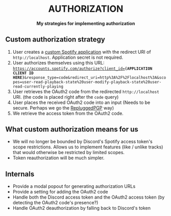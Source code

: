 <p>
  <h1 align="center">AUTHORIZATION</h1>
  <h4 align="center">My strategies for implementing authorization</h4>
</p>

## Custom authorization strategy

1. User creates a [custom Spotify application](https://developer.spotify.com/dashboard) with the redirect URI of `http://localhost`. Application secret is not required.  
2. User authorizes themselves using this URL: <code>https://accounts.spotify.com/authorize?client_id=<strong>(APPLICATION CLIENT ID HERE)</strong>&response_type=code&redirect_uri=http%3A%2F%2Flocalhost%3A&scopes=user-read-playback-state%20user-modify-playback-state%20user-read-currently-playing</code>  
3. User retrieves the OAuth2 code from the redirected `http://localhost` URI. (the code is placed right after the `code` query)  
4. User places the received OAuth2 code into an input (Needs to be secure. Perhaps we go the [RepluggedPGP](https://github.com/SammCheese/RepluggedPGP) way)  
5. We retrieve the access token from the OAuth2 code.  

## What custom authorization means for us

- We will no longer be bounded by Discord's Spotify access token's scope restrictions. Allows us to implement features (like / unlike tracks) that would otherwise be restricted by limited scopes.  
- Token reauthorization will be much simpler.  

## Internals

- Provide a modal popout for generating authorization URLs  
- Provide a setting for adding the OAuth2 code  
- Handle both the Discord access token and the OAuth2 access token (by detecting the OAuth2 code's presence?)  
- Handle OAuth2 deauthorization by falling back to Discord's token  

